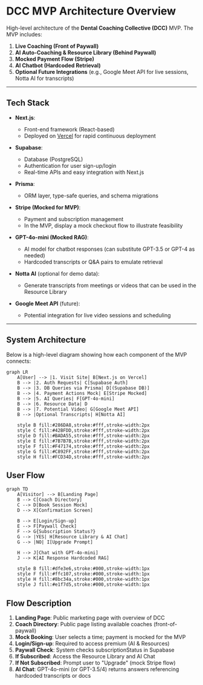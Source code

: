 # DCC MVP Architecture Overview

High-level architecture of the **Dental Coaching Collective (DCC)** MVP. The MVP includes:

1. **Live Coaching (Front of Paywall)**
2. **AI Auto-Coaching & Resource Library (Behind Paywall)**
3. **Mocked Payment Flow (Stripe)**
4. **AI Chatbot (Hardcoded Retrieval)**
5. **Optional Future Integrations** (e.g., Google Meet API for live sessions, Notta AI for transcripts)

---

## Tech Stack

- **Next.js**:  
  - Front-end framework (React-based)  
  - Deployed on [Vercel](https://vercel.com/) for rapid continuous deployment
  
- **Supabase**:  
  - Database (PostgreSQL)  
  - Authentication for user sign-up/login  
  - Real-time APIs and easy integration with Next.js
  
- **Prisma**:  
  - ORM layer, type-safe queries, and schema migrations

- **Stripe (Mocked for MVP)**:  
  - Payment and subscription management  
  - In the MVP, display a mock checkout flow to illustrate feasibility

- **GPT-4o-mini (Mocked RAG)**:  
  - AI model for chatbot responses (can substitute GPT-3.5 or GPT-4 as needed)  
  - Hardcoded transcripts or Q&A pairs to emulate retrieval

- **Notta AI** (optional for demo data):  
  - Generate transcripts from meetings or videos that can be used in the Resource Library

- **Google Meet API** (future):  
  - Potential integration for live video sessions and scheduling

---

## System Architecture

Below is a high-level diagram showing how each component of the MVP connects:

```mermaid
graph LR
    A[User] --> |1. Visit Site| B[Next.js on Vercel]
    B --> |2. Auth Requests| C[Supabase Auth]
    B --> |3. DB Queries via Prisma| D[(Supabase DB)]
    B --> |4. Payment Actions Mock| E[Stripe Mocked]
    B --> |5. AI Queries| F[GPT-4o-mini]
    B --> |6. Resource Data| D
    B --> |7. Potential Video| G[Google Meet API]
    B --> |Optional Transcripts| H[Notta AI]

    style B fill:#286DA8,stroke:#fff,stroke-width:2px
    style C fill:#42BFDD,stroke:#fff,stroke-width:2px
    style D fill:#BADA55,stroke:#fff,stroke-width:2px
    style E fill:#7B7B7B,stroke:#fff,stroke-width:2px
    style F fill:#F47174,stroke:#fff,stroke-width:2px
    style G fill:#C892FF,stroke:#fff,stroke-width:2px
    style H fill:#FCD34D,stroke:#fff,stroke-width:2px
```

## User Flow

```mermaid
graph TD
    A[Visitor] --> B[Landing Page]
    B --> C[Coach Directory]
    C --> D[Book Session Mock]
    D --> X[Confirmation Screen]

    B --> E[Login/Sign-up]
    E --> F[Paywall Check]
    F --> G{Subscription Status?}
    G --> |YES| H[Resource Library & AI Chat]
    G --> |NO| I[Upgrade Prompt]

    H --> J[Chat with GPT-4o-mini]
    J --> K[AI Response Hardcoded RAG]

    style B fill:#dfe3e6,stroke:#000,stroke-width:1px
    style F fill:#ffc107,stroke:#000,stroke-width:1px
    style H fill:#8bc34a,stroke:#000,stroke-width:1px
    style J fill:#e1f7d5,stroke:#000,stroke-width:1px
```

## Flow Description

1. **Landing Page**: Public marketing page with overview of DCC
2. **Coach Directory**: Public page listing available coaches (front-of-paywall)
3. **Mock Booking**: User selects a time; payment is mocked for the MVP
4. **Login/Sign-up**: Required to access premium (AI & Resources)
5. **Paywall Check**: System checks subscriptionStatus in Supabase
6. **If Subscribed**: Access the Resource Library and AI Chat
7. **If Not Subscribed**: Prompt user to "Upgrade" (mock Stripe flow)
8. **AI Chat**: GPT-4o-mini (or GPT-3.5/4) returns answers referencing hardcoded transcripts or docs